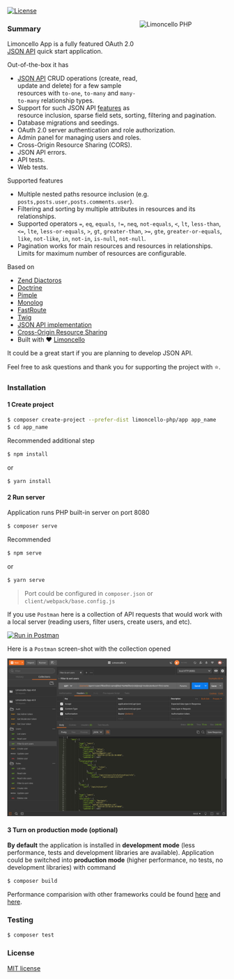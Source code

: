 [![License](https://img.shields.io/packagist/l/limoncello-php/app.svg)](https://packagist.org/packages/limoncello-php/app)

<a href="https://github.com/limoncello-php/framework" target="_blank"><img src="https://github.com/limoncello-php/app/blob/develop/public/img/limoncello.png" alt="Limoncello PHP" title="Limoncello PHP" align="right" width="200" height="200" /></a>

### Summary

Limoncello App is a fully featured OAuth 2.0 [JSON API](http://jsonapi.org/) quick start application.

Out-of-the-box it has

- [JSON API](http://jsonapi.org/) CRUD operations (create, read, update and delete) for a few sample resources with `to-one`, `to-many` and `many-to-many` relationship types.
- Support for such JSON API [features](http://jsonapi.org/format/#fetching) as resource inclusion, sparse field sets, sorting, filtering and pagination.
- Database migrations and seedings.
- OAuth 2.0 server authentication and role authorization.
- Admin panel for managing users and roles.
- Cross-Origin Resource Sharing (CORS).
- JSON API errors.
- API tests.
- Web tests.

Supported features
- Multiple nested paths resource inclusion (e.g. `posts,posts.user,posts.comments.user`).
- Filtering and sorting by multiple attributes in resources and its relationships.
- Supported operators `=`, `eq`, `equals`, `!=`, `neq`, `not-equals`, `<`, `lt`, `less-than`, `<=`, `lte`, `less-or-equals`, `>`, `gt`, `greater-than`, `>=`, `gte`, `greater-or-equals`, `like`, `not-like`, `in`, `not-in`, `is-null`, `not-null`.
- Pagination works for main resources and resources in relationships. Limits for maximum number of resources are configurable.

Based on
- [Zend Diactoros](https://github.com/zendframework/zend-diactoros)
- [Doctrine](http://www.doctrine-project.org/)
- [Pimple](http://pimple.sensiolabs.org/)
- [Monolog](https://github.com/Seldaek/monolog)
- [FastRoute](https://github.com/nikic/FastRoute)
- [Twig](https://twig.sensiolabs.org/)
- [JSON API implementation](https://github.com/neomerx/json-api)
- [Cross-Origin Resource Sharing](https://github.com/neomerx/cors-psr7)
- Built with :heart: [Limoncello](https://github.com/limoncello-php/framework)

It could be a great start if you are planning to develop JSON API.

Feel free to ask questions and thank you for supporting the project with :star:.

### Installation

#### 1 Create project

```bash
$ composer create-project --prefer-dist limoncello-php/app app_name
$ cd app_name
```

Recommended additional step
```bash
$ npm install
```
or
```bash
$ yarn install
```

#### 2 Run server

Application runs PHP built-in server on port 8080

```bash
$ composer serve
```

Recommended
```bash
$ npm serve
```
or
```bash
$ yarn serve
```

> Port could be configured in `composer.json` or `client/webpack/base.config.js`

If you use `Postman` here is a collection of API requests that would work with a local server (reading users, filter users, create users, and etc).

[![Run in Postman](https://run.pstmn.io/button.svg)](https://app.getpostman.com/run-collection/a911c4ba41085dea3816)

Here is a `Postman` screen-shot with the collection opened 

![Requests in Postman](server/resources/img/screen-shot.png)

#### 3 Turn on production mode (optional)

**By default** the application is installed in **development mode** (less performance, tests and development libraries are available). Application could be switched into **production mode** (higher performance, no tests, no development libraries) with command

```bash
$ composer build
```

Performance comparision with other frameworks could be found [here](https://github.com/limoncello-php/framework/tree/master/docs/bench/minimalistic) and [here](https://github.com/limoncello-php/framework/tree/master/docs/bench/realistic).

### Testing

```bash
$ composer test
```

### License

[MIT license](http://opensource.org/licenses/MIT)
